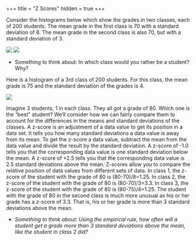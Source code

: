 +++
title = "Z Scores"
hidden = true
+++

Consider the histograms below which show the grades in two classes, each of 200 students. The mean grade in the first class is 70 with a standard deviation of 8. The mean grade in the second class is also 70, but with a standard deviation of 3.

![](../../../img/class1hist.png)
![](../../../img/class2hist.png)


- Something to think about: In which class would you rather be a student? Why?

Here is a histogram of a 3rd class of 200 students. For this class, the mean grade is 75 and the standard deviation of the grades is 4.

![](../../../img/class3hist.png)


Imagine 3 students, 1 in each class.  They all got a grade of 80. Which one is the “best” student? We’ll consider how we can fairly compare them to account for the differences in the means and standard deviations of the classes. A z-score is an adjustment of a data value to get its position in a data set. It tells you how many standard deviations a data value is away from its mean. To get the z-score a data value, subtract the mean from the data value and divide the result by the standard deviation. A z-score of -1.0 tells you that the corresponding data value is one standard deviation below the mean. A z-score of +2.5 tells you that the corresponding data value is 2.5 standard deviations above the mean. Z-scores allow you to compare the relative position of data values from different sets of data. In class 1, the z-score of the student with the grade of 80 is (80-70)/8=1.25. In class 2, the z-score of the student with the grade of 80 is (80-70)/3=3.3. In class 3, the z-score of the student with the grade of 80 is (80-75)/4=1.25. The student with the grade of 80 in the second class is much more unusual as his or her grade has a z-score of 3.3. That is, his or her grade is more than 3 standard deviations above the mean.

- *Something to think about: Using the empirical rule, how often will a student get a grade more than 3 standard deviations above the mean, like the student in class 2 did?*
